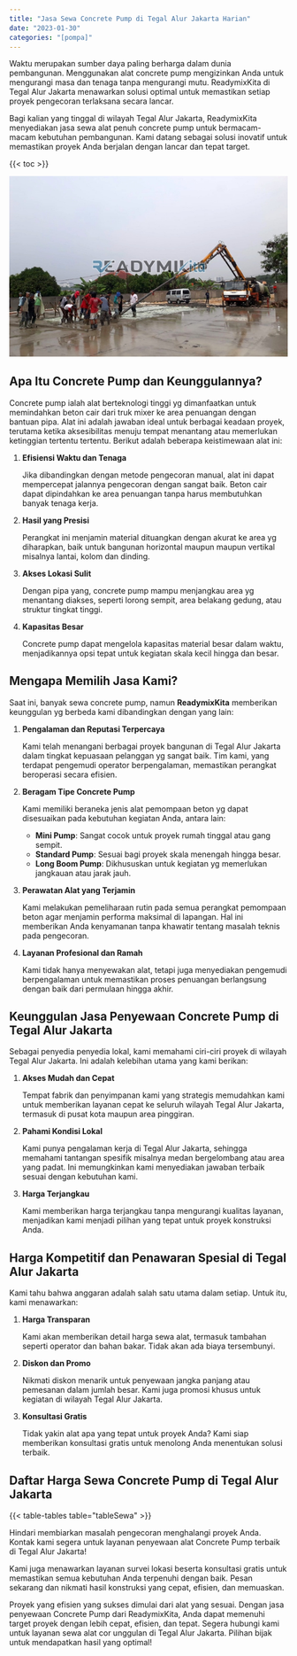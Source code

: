 ```yaml
---
title: "Jasa Sewa Concrete Pump di Tegal Alur Jakarta Harian"
date: "2023-01-30"
categories: "[pompa]"
---
```


Waktu merupakan sumber daya paling berharga dalam dunia pembangunan. Menggunakan alat concrete pump mengizinkan Anda untuk mengurangi masa dan tenaga tanpa mengurangi mutu. ReadymixKita di Tegal Alur Jakarta menawarkan solusi optimal untuk memastikan setiap proyek pengecoran terlaksana secara lancar.

Bagi kalian yang tinggal di wilayah Tegal Alur Jakarta, ReadymixKita menyediakan jasa sewa alat penuh concrete pump untuk bermacam-macam kebutuhan pembangunan. Kami datang sebagai solusi inovatif untuk memastikan proyek Anda berjalan dengan lancar dan tepat target.

{{< toc >}}

![Jasa Sewa Concrete Pump di Tegal Alur Jakarta Harian](/images/pompa/sewa-pompa-07.jpg)

## Apa Itu Concrete Pump dan Keunggulannya?

Concrete pump ialah alat berteknologi tinggi yg dimanfaatkan untuk memindahkan beton cair dari truk mixer ke area penuangan dengan bantuan pipa. Alat ini adalah jawaban ideal untuk berbagai keadaan proyek, terutama ketika aksesibilitas menuju tempat menantang atau memerlukan ketinggian tertentu tertentu. Berikut adalah beberapa keistimewaan alat ini:

1. **Efisiensi Waktu dan Tenaga**

   Jika dibandingkan dengan metode pengecoran manual, alat ini dapat mempercepat jalannya pengecoran dengan sangat baik. Beton cair dapat dipindahkan ke area penuangan tanpa harus membutuhkan banyak tenaga kerja.

2. **Hasil yang Presisi**

   Perangkat ini menjamin material dituangkan dengan akurat ke area yg diharapkan, baik untuk bangunan horizontal maupun maupun vertikal misalnya lantai, kolom dan dinding.

3. **Akses Lokasi Sulit**

   Dengan pipa yang, concrete pump mampu menjangkau area yg menantang diakses, seperti lorong sempit, area belakang gedung, atau struktur tingkat tinggi.

4. **Kapasitas Besar**

   Concrete pump dapat mengelola kapasitas material besar dalam waktu, menjadikannya opsi tepat untuk kegiatan skala kecil hingga dan besar.

## Mengapa Memilih Jasa Kami?

Saat ini, banyak sewa concrete pump, namun **ReadymixKita** memberikan keunggulan yg berbeda kami dibandingkan dengan yang lain:

1. **Pengalaman dan Reputasi Terpercaya**

   Kami telah menangani berbagai proyek bangunan di Tegal Alur Jakarta dalam tingkat kepuasaan pelanggan yg sangat baik. Tim kami, yang terdapat pengemudi operator berpengalaman, memastikan perangkat beroperasi secara efisien.

2. **Beragam Tipe Concrete Pump**

   Kami memiliki beraneka jenis alat pemompaan beton yg dapat disesuaikan pada kebutuhan kegiatan Anda, antara lain:
   - **Mini Pump**: Sangat cocok untuk proyek rumah tinggal atau gang sempit.
   - **Standard Pump**: Sesuai bagi proyek skala menengah hingga besar.
   - **Long Boom Pump**: Dikhususkan untuk kegiatan yg memerlukan jangkauan atau jarak jauh.

3. **Perawatan Alat yang Terjamin**

   Kami melakukan pemeliharaan rutin pada semua perangkat pemompaan beton agar menjamin performa maksimal di lapangan. Hal ini memberikan Anda kenyamanan tanpa khawatir tentang masalah teknis pada pengecoran.

4. **Layanan Profesional dan Ramah**

   Kami tidak hanya menyewakan alat, tetapi juga menyediakan pengemudi berpengalaman untuk memastikan proses penuangan berlangsung dengan baik dari permulaan hingga akhir.

## Keunggulan Jasa Penyewaan Concrete Pump di Tegal Alur Jakarta

Sebagai penyedia penyedia lokal, kami memahami ciri-ciri proyek di wilayah Tegal Alur Jakarta. Ini adalah kelebihan utama yang kami berikan:

1. **Akses Mudah dan Cepat**

   Tempat fabrik dan penyimpanan kami yang strategis memudahkan kami untuk memberikan layanan cepat ke seluruh wilayah Tegal Alur Jakarta, termasuk di pusat kota maupun area pinggiran.

2. **Pahami Kondisi Lokal**

   Kami punya pengalaman kerja di Tegal Alur Jakarta, sehingga memahami tantangan spesifik misalnya medan bergelombang atau area yang padat. Ini memungkinkan kami menyediakan jawaban terbaik sesuai dengan kebutuhan kami.

3. **Harga Terjangkau**

   Kami memberikan harga terjangkau tanpa mengurangi kualitas layanan, menjadikan kami menjadi pilihan yang tepat untuk proyek konstruksi Anda.

## Harga Kompetitif dan Penawaran Spesial di Tegal Alur Jakarta

Kami tahu bahwa anggaran adalah salah satu utama dalam setiap. Untuk itu, kami menawarkan:

1. **Harga Transparan**

   Kami akan memberikan detail harga sewa alat, termasuk tambahan seperti operator dan bahan bakar. Tidak akan ada biaya tersembunyi.

2. **Diskon dan Promo**

   Nikmati diskon menarik untuk penyewaan jangka panjang atau pemesanan dalam jumlah besar. Kami juga promosi khusus untuk kegiatan di wilayah Tegal Alur Jakarta.

3. **Konsultasi Gratis**

   Tidak yakin alat apa yang tepat untuk proyek Anda? Kami siap memberikan konsultasi gratis untuk menolong Anda menentukan solusi terbaik.

## Daftar Harga Sewa Concrete Pump di Tegal Alur Jakarta

{{< table-tables table="tableSewa" >}}

Hindari membiarkan masalah pengecoran menghalangi proyek Anda. Kontak kami segera untuk layanan penyewaan alat Concrete Pump terbaik di Tegal Alur Jakarta!

Kami juga menawarkan layanan survei lokasi beserta konsultasi gratis untuk memastikan semua kebutuhan Anda terpenuhi dengan baik. Pesan sekarang dan nikmati hasil konstruksi yang cepat, efisien, dan memuaskan.

Proyek yang efisien yang sukses dimulai dari alat yang sesuai. Dengan jasa penyewaan Concrete Pump dari ReadymixKita, Anda dapat memenuhi target proyek dengan lebih cepat, efisien, dan tepat. Segera hubungi kami untuk layanan sewa alat cor unggulan di Tegal Alur Jakarta. Pilihan bijak untuk mendapatkan hasil yang optimal!